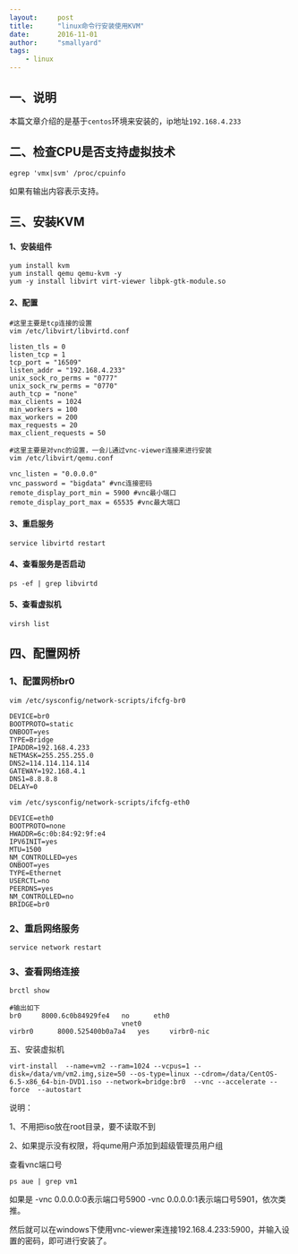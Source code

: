 ```yaml
---
layout:     post
title:      "linux命令行安装使用KVM"
date:       2016-11-01
author:     "smallyard"
tags:
    - linux
---
```


## 一、说明

本篇文章介绍的是基于`centos`环境来安装的，ip地址`192.168.4.233`


## 二、检查CPU是否支持虚拟技术

```
egrep 'vmx|svm' /proc/cpuinfo
```
如果有输出内容表示支持。


## 三、安装KVM


#### 1、安装组件

```
yum install kvm
yum install qemu qemu-kvm -y
yum -y install libvirt virt-viewer libpk-gtk-module.so
```

#### 2、配置

```shell
#这里主要是tcp连接的设置
vim /etc/libvirt/libvirtd.conf 
```

```
listen_tls = 0
listen_tcp = 1
tcp_port = "16509"
listen_addr = "192.168.4.233"
unix_sock_ro_perms = "0777"
unix_sock_rw_perms = "0770"
auth_tcp = "none"
max_clients = 1024
min_workers = 100
max_workers = 200
max_requests = 20
max_client_requests = 50
```


```shell
#这里主要是对vnc的设置，一会儿通过vnc-viewer连接来进行安装
vim /etc/libvirt/qemu.conf
```

```
vnc_listen = "0.0.0.0"
vnc_password = "bigdata" #vnc连接密码
remote_display_port_min = 5900 #vnc最小端口
remote_display_port_max = 65535 #vnc最大端口
```

#### 3、重启服务

```
service libvirtd restart
```

#### 4、查看服务是否启动

```
ps -ef | grep libvirtd
```

#### 5、查看虚拟机

```
virsh list
```

## 四、配置网桥


### 1、配置网桥br0

```
vim /etc/sysconfig/network-scripts/ifcfg-br0
```

```
DEVICE=br0
BOOTPROTO=static
ONBOOT=yes
TYPE=Bridge
IPADDR=192.168.4.233
NETMASK=255.255.255.0
DNS2=114.114.114.114
GATEWAY=192.168.4.1
DNS1=8.8.8.8
DELAY=0
```

```
vim /etc/sysconfig/network-scripts/ifcfg-eth0
```

```
DEVICE=eth0
BOOTPROTO=none
HWADDR=6c:0b:84:92:9f:e4
IPV6INIT=yes
MTU=1500
NM_CONTROLLED=yes
ONBOOT=yes
TYPE=Ethernet
USERCTL=no
PEERDNS=yes
NM_CONTROLLED=no
BRIDGE=br0
```

### 2、重启网络服务

```
service network restart
```

### 3、查看网络连接

```
brctl show
```

```shell
#输出如下
br0     8000.6c0b84929fe4   no      eth0
                            vnet0
virbr0      8000.525400b0a7a4   yes     virbr0-nic
```

五、安装虚拟机

```
virt-install  --name=vm2 --ram=1024 --vcpus=1 --disk=/data/vm/vm2.img,size=50 --os-type=linux --cdrom=/data/CentOS-6.5-x86_64-bin-DVD1.iso --network=bridge:br0  --vnc --accelerate --force  --autostart
```

说明：

1、不用把iso放在root目录，要不读取不到

2、如果提示没有权限，将qume用户添加到超级管理员用户组

查看vnc端口号

```
ps aue | grep vm1
```

如果是 -vnc 0.0.0.0:0表示端口号5900 -vnc 0.0.0.0:1表示端口号5901，依次类推。

然后就可以在windows下使用vnc-viewer来连接192.168.4.233:5900，并输入设置的密码，即可进行安装了。

